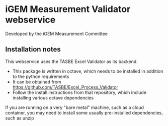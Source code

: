 # iGEM Measurement Validator webservice


Developed by the iGEM Measurement Committee

## Installation notes

This webservice uses the TASBE Excel Validator as its backend.

- This package is written in octave, which needs to be installed in addition to the python requirements
- It can be obtained from https://github.com/TASBE/Excel_Process_Validator
- Follow the install instructions from that repository, which include installing various octave dependencies

If you are running on a very "bare metal" machine, such as a cloud container, you may need to install some usually pre-installed dependencies, such as unzip


